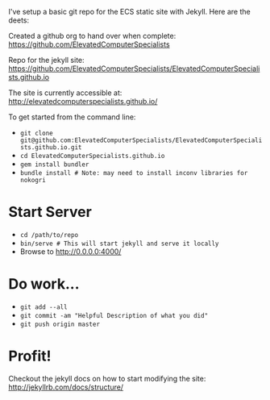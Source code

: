 I've setup a basic git repo for the ECS static site with Jekyll. Here are the deets:

Created a github org to hand over when complete: <https://github.com/ElevatedComputerSpecialists>

Repo for the jekyll site: <https://github.com/ElevatedComputerSpecialists/ElevatedComputerSpecialists.github.io>

The site is currently accessible at: <http://elevatedcomputerspecialists.github.io/>

To get started from the command line:

* `git clone git@github.com:ElevatedComputerSpecialists/ElevatedComputerSpecialists.github.io.git`
* `cd ElevatedComputerSpecialists.github.io`
* `gem install bundler`
* `bundle install # Note: may need to install inconv libraries for nokogri`

# Start Server

* `cd /path/to/repo`
* `bin/serve # This will start jekyll and serve it locally`
* Browse to http://0.0.0.0:4000/

# Do work...

* `git add --all`
* `git commit -am "Helpful Description of what you did"`
* `git push origin master`

# Profit!

Checkout the jekyll docs on how to start modifying the site: <http://jekyllrb.com/docs/structure/>
